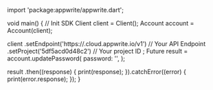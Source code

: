 import 'package:appwrite/appwrite.dart';

void main() { // Init SDK
  Client client = Client();
  Account account = Account(client);

  client
    .setEndpoint('https://<REGION>.cloud.appwrite.io/v1') // Your API Endpoint
    .setProject('5df5acd0d48c2') // Your project ID
  ;
  Future result = account.updatePassword(
    password: '',
  );

  result
    .then((response) {
      print(response);
    }).catchError((error) {
      print(error.response);
  });
}
